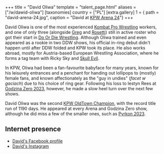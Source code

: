 +++
title = "David Oliwa"
template = "talent_page.html"
aliases = ["/w/dawid-oliwa"]
[taxonomies]
country = ["PL"]
[extra.gallery]
1 = { path = "david-arena-24.jpg", caption = "David at [KPW Arena 24](@/e/kpw/2024-02-16-kpw-arena-24-zagrozenie-lawinowe.md)"}
+++

David Oliwa is one of the most experienced [Kombat Pro Wrestling](@/o/kpw.md) workers, and one of only three (alongside [Greg](@/w/greg.md) and [Rosetti](@/w/rosetti.md)) still in active roster who got their start in [Do Or Die Wrestling](@/o/ddw.md). Although Oliwa trained and even appeared as a rookie in two DDW shows, his official in-ring debut didn't happen until after DDW folded and KPW took its place. He also works abroad, mostly for Austria-based European Wrestling Association, where he forms a tag team with Ricky Sky and [Skull Evil](@/w/skull-evil.md).

In KPW, Oliwa had been a fan-favourite babyface for many years, known for his leisurely entrances and a penchant for handing out lollipops to (mostly) female fans, and known affectionately as the "guy in undies" (_facet w gaciach_) due to his choice of ring gear. Following his loss to Iestyn Rees at [Godzina Zero 2023](@/w/2023-08-18-kpw-godzina-zero-2023.md), however, he made a slow heel turn over the next few shows.

David Oliwa was the second [KPW OldTown Champion](@/c/kpw-old-town-championship.md), with the record title run of 1190 days. He appeared at every Arena and Godzina Zero show, although he did miss a few of the smaller ones, such as [Pyrkon 2023](@/e/2023-06-17-kpw-pyrkon-2023.md).

## Internet presence

* [David's Facebook profile](https://www.facebook.com/FFDavidOliwa/)
* [David's Instagram](https://www.instagram.com/david_oliwa_wrestler/)
